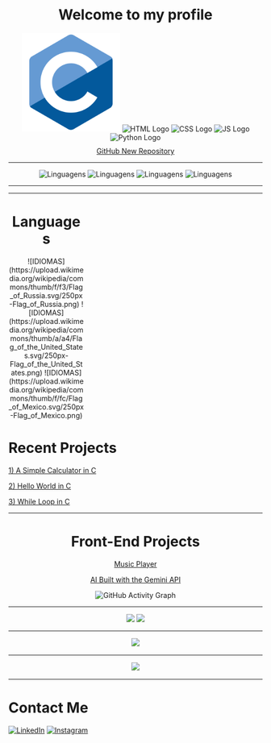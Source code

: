 <div align="center">
<h1>Welcome to my profile</h1>
</div>

<div align="center">
  <img src="https://raw.githubusercontent.com/devicons/devicon/ca28c779441053191ff11710fe24a9e6c23690d6/icons/c/c-original.svg" alt="C Logo" width="196" />
  <img src="https://pink-kudu-590523.hostingersite.com/github/icons8-html.svg" alt="HTML Logo"/>
  <img src="https://pink-kudu-590523.hostingersite.com/github/icons8-css.svg" alt="CSS Logo"/>
  <img src="https://pink-kudu-590523.hostingersite.com/github/icons8-js.svg" alt="JS Logo"/>
  <img src="https://pink-kudu-590523.hostingersite.com/github/icons8-python.svg" alt="Python Logo"/>
</div>
<div align="center" style="margin: 10px">
  <a href="https://github.com/Giovani-Simple-Dev/C-Knowledge" align="center">GitHub New Repository</a>
</div>


---

<div align="center">
  
  ![Linguagens](https://img.shields.io/github/languages/top/Giovani-Simple-Dev/painel_consultas)
  ![Linguagens](https://img.shields.io/github/languages/top/Giovani-Simple-Dev/C-Knowledge)
  ![Linguagens](https://img.shields.io/github/languages/top/Giovani-Simple-Dev/Twitter-Clone)
  ![Linguagens](https://img.shields.io/github/languages/top/Giovani-Simple-Dev/netflix)

</div>

---

---

<div align="center" style="width: 150px;">
  <h1> Languages </h1>
  ![IDIOMAS](https://upload.wikimedia.org/wikipedia/commons/thumb/f/f3/Flag_of_Russia.svg/250px-Flag_of_Russia.png)
  ![IDIOMAS](https://upload.wikimedia.org/wikipedia/commons/thumb/a/a4/Flag_of_the_United_States.svg/250px-Flag_of_the_United_States.png)
  ![IDIOMAS](https://upload.wikimedia.org/wikipedia/commons/thumb/f/fc/Flag_of_Mexico.svg/250px-Flag_of_Mexico.png)
</div>

# Recent Projects


[1) A Simple Calculator in C](https://github.com/Giovani-Simple-Dev/C-Knowledge/blob/main/simple_calculator.c)

[2) Hello World in C](https://github.com/Giovani-Simple-Dev/C-Knowledge/blob/main/hello.c)

[3) While Loop in C](https://github.com/Giovani-Simple-Dev/C-Knowledge/blob/main/while_loop.c)

----

<div align="center">
  <h1>Front-End Projects</h1>
</div>

<div align="center">
<a href="https://pink-kudu-590523.hostingersite.com/Music%20Player/">Music Player</a>


<a href="https://pink-kudu-590523.hostingersite.com/IA">AI Built with the Gemini API</a>
</div>


<div align="center">
<img src="https://github-readme-activity-graph.vercel.app/graph?username=Giovani-Simple-Dev&bg_color=000000&color=ffffff&line=ffffff&point=ffffff&area=true&area_color=00ff00" alt="GitHub Activity Graph" />
</div>

---

<div align="center">
  <img src="https://github-readme-stats.vercel.app/api?username=Giovani-Simple-Dev&show_icons=true&theme=radical"/>
  <img src="https://github-readme-stats.vercel.app/api/top-langs/?username=Giovani-Simple-Dev&layout=compact&theme=radical"/>  
</div>

---

<div align="center">
  <img src="https://visitor-badge.laobi.icu/badge?page_id=Giovani-Simple-Dev"/>
</div>

---

<div align="center">
  <img src="https://github-profile-trophy.vercel.app/?username=Giovani-Simple-Dev&theme=light"/>
</div>

---

# Contact Me

[![LinkedIn](https://img.shields.io/badge/LinkedIn-0077B5?style=for-the-badge&logo=linkedin&logoColor=white)](https://www.linkedin.com/in/giovani-henrique-braz-nunes-232007264/) 
[![Instagram](https://img.shields.io/badge/Instagram-E1306C?style=for-the-badge&logo=instagram&logoColor=white)](https://www.instagram.com/giovani.henriq)



